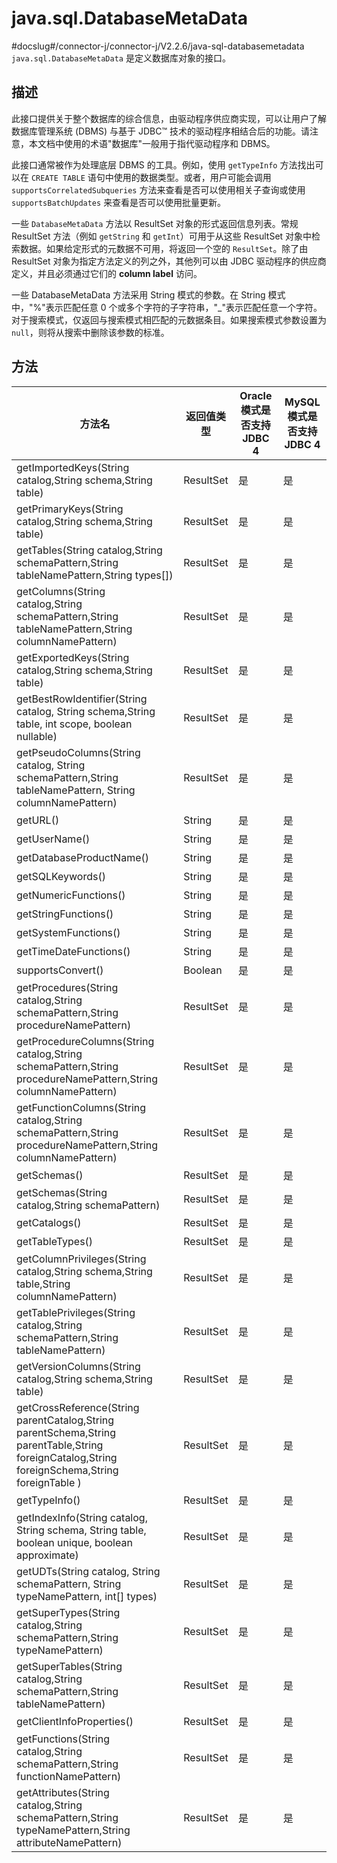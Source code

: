 java.sql.DatabaseMetaData 
==============================================
#docslug#/connector-j/connector-j/V2.2.6/java-sql-databasemetadata
`java.sql.DatabaseMetaData` 是定义数据库对象的接口。

描述 
-----------------------

此接口提供关于整个数据库的综合信息，由驱动程序供应商实现，可以让用户了解数据库管理系统 (DBMS) 与基于 JDBC™ 技术的驱动程序相结合后的功能。请注意，本文档中使用的术语"数据库"一般用于指代驱动程序和 DBMS。

此接口通常被作为处理底层 DBMS 的工具。例如，使用 `getTypeInfo` 方法找出可以在 `CREATE TABLE` 语句中使用的数据类型。或者，用户可能会调用 `supportsCorrelatedSubqueries` 方法来查看是否可以使用相关子查询或使用 `supportsBatchUpdates` 来查看是否可以使用批量更新。

一些 `DatabaseMetaData` 方法以 ResultSet 对象的形式返回信息列表。常规 ResultSet 方法（例如 `getString` 和 `getInt`）可用于从这些 ResultSet 对象中检索数据。如果给定形式的元数据不可用，将返回一个空的 `ResultSet`。除了由 ResultSet 对象为指定方法定义的列之外，其他列可以由 JDBC 驱动程序的供应商定义，并且必须通过它们的 **column label** 访问。

一些 DatabaseMetaData 方法采用 String 模式的参数。在 String 模式中，"%"表示匹配任意 0 个或多个字符的子字符串，"_"表示匹配任意一个字符。对于搜索模式，仅返回与搜索模式相匹配的元数据条目。如果搜索模式参数设置为 `null`，则将从搜索中删除该参数的标准。

方法 
-----------------------



|                                                                      方法名                                                                       |   返回值类型   | Oracle 模式是否支持 JDBC 4 | MySQL 模式是否支持JDBC 4 |
|------------------------------------------------------------------------------------------------------------------------------------------------|-----------|----------------------|--------------------|
| getImportedKeys(String catalog,String schema,String table)                                                                                     | ResultSet | 是                    | 是                  |
| getPrimaryKeys(String catalog,String schema,String table)                                                                                      | ResultSet | 是                    | 是                  |
| getTables(String catalog,String schemaPattern,String tableNamePattern,String types\[\])                                                        | ResultSet | 是                    | 是                  |
| getColumns(String catalog,String schemaPattern,String tableNamePattern,String columnNamePattern)                                               | ResultSet | 是                    | 是                  |
| getExportedKeys(String catalog,String schema,String table)                                                                                     | ResultSet | 是                    | 是                  |
| getBestRowIdentifier(String catalog, String schema,String table, int scope, boolean nullable)                                                  | ResultSet | 是                    | 是                  |
| getPseudoColumns(String catalog, String schemaPattern,String tableNamePattern, String columnNamePattern)                                       | ResultSet | 是                    | 是                  |
| getURL()                                                                                                                                       | String    | 是                    | 是                  |
| getUserName()                                                                                                                                  | String    | 是                    | 是                  |
| getDatabaseProductName()                                                                                                                       | String    | 是                    | 是                  |
| getSQLKeywords()                                                                                                                               | String    | 是                    | 是                  |
| getNumericFunctions()                                                                                                                          | String    | 是                    | 是                  |
| getStringFunctions()                                                                                                                           | String    | 是                    | 是                  |
| getSystemFunctions()                                                                                                                           | String    | 是                    | 是                  |
| getTimeDateFunctions()                                                                                                                         | String    | 是                    | 是                  |
| supportsConvert()                                                                                                                              | Boolean   | 是                    | 是                  |
| getProcedures(String catalog,String schemaPattern,String procedureNamePattern)                                                                 | ResultSet | 是                    | 是                  |
| getProcedureColumns(String catalog,String schemaPattern,String procedureNamePattern,String columnNamePattern)                                  | ResultSet | 是                    | 是                  |
| getFunctionColumns(String catalog,String schemaPattern,String procedureNamePattern,String columnNamePattern)                                   | ResultSet | 是                    | 是                  |
| getSchemas()                                                                                                                                   | ResultSet | 是                    | 是                  |
| getSchemas(String catalog,String schemaPattern)                                                                                                | ResultSet | 是                    | 是                  |
| getCatalogs()                                                                                                                                  | ResultSet | 是                    | 是                  |
| getTableTypes()                                                                                                                                | ResultSet | 是                    | 是                  |
| getColumnPrivileges(String catalog,String schema,String table,String columnNamePattern)                                                        | ResultSet | 是                    | 是                  |
| getTablePrivileges(String catalog,String schemaPattern,String tableNamePattern)                                                                | ResultSet | 是                    | 是                  |
| getVersionColumns(String catalog,String schema,String table)                                                                                   | ResultSet | 是                    | 是                  |
| getCrossReference(String parentCatalog,String parentSchema,String parentTable,String foreignCatalog,String foreignSchema,String foreignTable ) | ResultSet | 是                    | 是                  |
| getTypeInfo()                                                                                                                                  | ResultSet | 是                    | 是                  |
| getIndexInfo(String catalog, String schema, String table, boolean unique, boolean approximate)                                                 | ResultSet | 是                    | 是                  |
| getUDTs(String catalog, String schemaPattern, String typeNamePattern, int\[\] types)                                                           | ResultSet | 是                    | 是                  |
| getSuperTypes(String catalog,String schemaPattern,String typeNamePattern)                                                                      | ResultSet | 是                    | 是                  |
| getSuperTables(String catalog,String schemaPattern,String tableNamePattern)                                                                    | ResultSet | 是                    | 是                  |
| getClientInfoProperties()                                                                                                                      | ResultSet | 是                    | 是                  |
| getFunctions(String catalog,String schemaPattern,String functionNamePattern)                                                                   | ResultSet | 是                    | 是                  |
| getAttributes(String catalog,String schemaPattern,String typeNamePattern,String attributeNamePattern)                                          | ResultSet | 是                    | 是                  |



